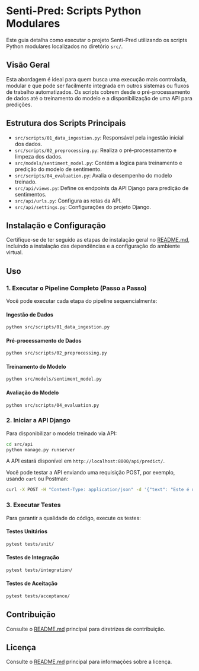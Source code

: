 # Senti-Pred: Scripts Python Modulares

Este guia detalha como executar o projeto Senti-Pred utilizando os scripts Python modulares localizados no diretório `src/`.

## Visão Geral

Esta abordagem é ideal para quem busca uma execução mais controlada, modular e que pode ser facilmente integrada em outros sistemas ou fluxos de trabalho automatizados. Os scripts cobrem desde o pré-processamento de dados até o treinamento do modelo e a disponibilização de uma API para predições.

## Estrutura dos Scripts Principais

-   `src/scripts/01_data_ingestion.py`: Responsável pela ingestão inicial dos dados.
-   `src/scripts/02_preprocessing.py`: Realiza o pré-processamento e limpeza dos dados.
-   `src/models/sentiment_model.py`: Contém a lógica para treinamento e predição do modelo de sentimento.
-   `src/scripts/04_evaluation.py`: Avalia o desempenho do modelo treinado.
-   `src/api/views.py`: Define os endpoints da API Django para predição de sentimentos.
-   `src/api/urls.py`: Configura as rotas da API.
-   `src/api/settings.py`: Configurações do projeto Django.

## Instalação e Configuração

Certifique-se de ter seguido as etapas de instalação geral no [README.md](../README.md), incluindo a instalação das dependências e a configuração do ambiente virtual.

## Uso

### 1. Executar o Pipeline Completo (Passo a Passo)

Você pode executar cada etapa do pipeline sequencialmente:

#### Ingestão de Dados

```bash
python src/scripts/01_data_ingestion.py
```

#### Pré-processamento de Dados

```bash
python src/scripts/02_preprocessing.py
```

#### Treinamento do Modelo

```bash
python src/models/sentiment_model.py
```

#### Avaliação do Modelo

```bash
python src/scripts/04_evaluation.py
```

### 2. Iniciar a API Django

Para disponibilizar o modelo treinado via API:

```bash
cd src/api
python manage.py runserver
```

A API estará disponível em `http://localhost:8000/api/predict/`.

Você pode testar a API enviando uma requisição POST, por exemplo, usando `curl` ou Postman:

```bash
curl -X POST -H "Content-Type: application/json" -d '{"text": "Este é um ótimo produto!"}' http://localhost:8000/api/predict/
```

### 3. Executar Testes

Para garantir a qualidade do código, execute os testes:

#### Testes Unitários

```bash
pytest tests/unit/
```

#### Testes de Integração

```bash
pytest tests/integration/
```

#### Testes de Aceitação

```bash
pytest tests/acceptance/
```

## Contribuição

Consulte o [README.md](../README.md) principal para diretrizes de contribuição.

## Licença

Consulte o [README.md](../README.md) principal para informações sobre a licença.